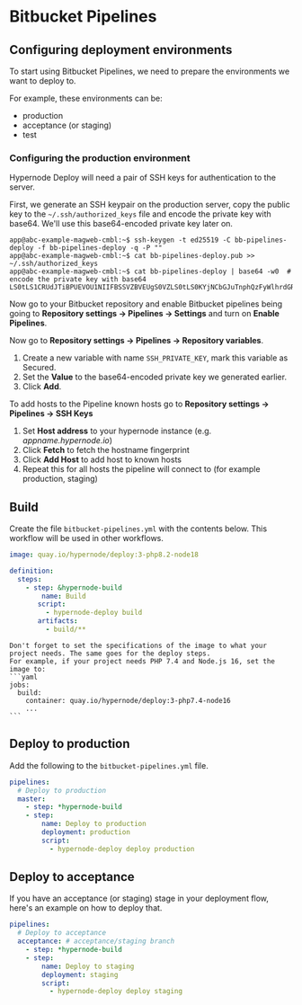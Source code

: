 # Bitbucket Pipelines

## Configuring deployment environments

To start using Bitbucket Pipelines, we need to prepare the environments we want to deploy to.

For example, these environments can be:

- production
- acceptance (or staging)
- test

### Configuring the production environment

Hypernode Deploy will need a pair of SSH keys for authentication to the server.

First, we generate an SSH keypair on the production server, copy the public key to the `~/.ssh/authorized_keys` file
and encode the private key with base64. We'll use this base64-encoded private key later on.

```console
app@abc-example-magweb-cmbl:~$ ssh-keygen -t ed25519 -C bb-pipelines-deploy -f bb-pipelines-deploy -q -P ""
app@abc-example-magweb-cmbl:~$ cat bb-pipelines-deploy.pub >> ~/.ssh/authorized_keys
app@abc-example-magweb-cmbl:~$ cat bb-pipelines-deploy | base64 -w0  # encode the private key with base64
LS0tLS1CRUdJTiBPUEVOU1NIIFBSSVZBVEUgS0VZLS0tLS0KYjNCbGJuTnphQzFyWlhrdGRqRUFBQUFBQkc1dmJtV...
```

Now go to your Bitbucket repository and enable Bitbucket pipelines being going to **Repository settings -> Pipelines -> Settings** and turn on **Enable Pipelines**.

Now go to **Repository settings -> Pipelines -> Repository variables**.

1. Create a new variable with name `SSH_PRIVATE_KEY`, mark this variable as Secured.
1. Set the **Value** to the base64-encoded private key we generated earlier.
1. Click **Add**.

To add hosts to the Pipeline known hosts go to **Repository settings -> Pipelines -> SSH Keys**

1. Set **Host address** to your hypernode instance (e.g. _appname.hypernode.io_)
1. Click **Fetch** to fetch the hostname fingerprint
1. Click **Add Host** to add host to known hosts
1. Repeat this for all hosts the pipeline will connect to (for example production, staging)

## Build

Create the file `bitbucket-pipelines.yml` with the contents below.
This workflow will be used in other workflows.

```yaml
image: quay.io/hypernode/deploy:3-php8.2-node18

definition:
  steps:
    - step: &hypernode-build
        name: Build
       script:
         - hypernode-deploy build
       artifacts:
         - build/**
```

````{note}
Don't forget to set the specifications of the image to what your project needs. The same goes for the deploy steps.
For example, if your project needs PHP 7.4 and Node.js 16, set the image to:
```yaml
jobs:
  build:
    container: quay.io/hypernode/deploy:3-php7.4-node16
    ...
```
````

## Deploy to production

Add the following to the `bitbucket-pipelines.yml` file.

```yaml
pipelines:
  # Deploy to production
  master:
    - step: *hypernode-build
    - step:
        name: Deploy to production
        deployment: production
        script:
          - hypernode-deploy deploy production
```

## Deploy to acceptance

If you have an acceptance (or staging) stage in your deployment flow, here's an example on how to deploy that.

```yaml
pipelines:
  # Deploy to acceptance
  acceptance: # acceptance/staging branch
    - step: *hypernode-build
    - step:
        name: Deploy to staging
        deployment: staging
        script:
          - hypernode-deploy deploy staging
```
